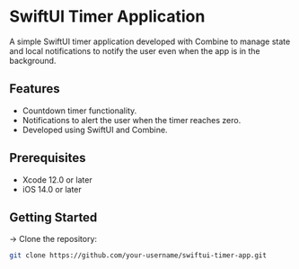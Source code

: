 # SwiftUI Timer Application

A simple SwiftUI timer application developed with Combine to manage state and local notifications to notify the user even when the app is in the background.

## Features

- Countdown timer functionality.
- Notifications to alert the user when the timer reaches zero.
- Developed using SwiftUI and Combine.

## Prerequisites

- Xcode 12.0 or later
- iOS 14.0 or later

## Getting Started

-> Clone the repository:

   ```bash
   git clone https://github.com/your-username/swiftui-timer-app.git

